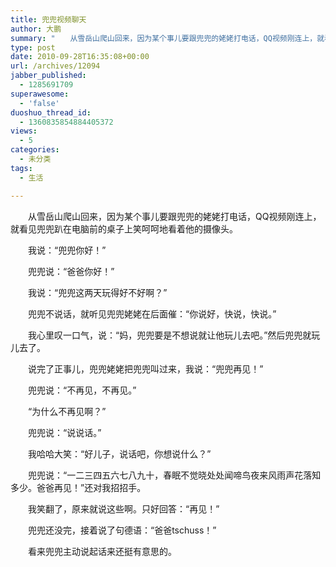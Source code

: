 ```yaml
---
title: 兜兜视频聊天
author: 大鹏
summary: "　　从雪岳山爬山回来，因为某个事儿要跟兜兜的姥姥打电话，QQ视频刚连上，就看见兜兜趴在电脑前的桌子上笑呵呵地看着他的摄像头。"
type: post
date: 2010-09-28T16:35:08+00:00
url: /archives/12094
jabber_published:
  - 1285691709
superawesome:
  - 'false'
duoshuo_thread_id:
  - 1360835854884405372
views:
  - 5
categories:
  - 未分类
tags:
  - 生活

---
```

　　从雪岳山爬山回来，因为某个事儿要跟兜兜的姥姥打电话，QQ视频刚连上，就看见兜兜趴在电脑前的桌子上笑呵呵地看着他的摄像头。
  
　　我说：“兜兜你好！”
  
　　兜兜说：“爸爸你好！”
  
　　我说：“兜兜这两天玩得好不好啊？”
  
　　兜兜不说话，就听见兜兜姥姥在后面催：“你说好，快说，快说。”
  
　　我心里叹一口气，说：“妈，兜兜要是不想说就让他玩儿去吧。”然后兜兜就玩儿去了。
  
　　说完了正事儿，兜兜姥姥把兜兜叫过来，我说：“兜兜再见！”
  
　　兜兜说：“不再见，不再见。”
  
　　“为什么不再见啊？”
  
　　兜兜说：“说说话。”
  
　　我哈哈大笑：“好儿子，说话吧，你想说什么？”
  
　　兜兜说：“一二三四五六七八九十，春眠不觉晓处处闻啼鸟夜来风雨声花落知多少。爸爸再见！”还对我招招手。
  
　　我笑翻了，原来就说这些啊。只好回答：“再见！”
  
　　兜兜还没完，接着说了句德语：“爸爸tschuss！”
  
　　看来兜兜主动说起话来还挺有意思的。
